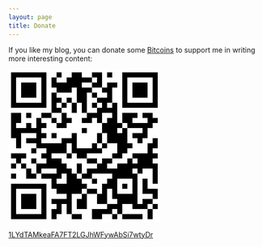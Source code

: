 ```yaml
---
layout: page
title: Donate
---
```


If you like my blog, you can donate some [Bitcoins](https://en.wikipedia.org/wiki/Bitcoin) to support me in writing more interesting content:

![btc-qr-1LYdT](/assets/btc-qr-1LYdT.png)

[1LYdTAMkeaFA7FT2LGJhWFywAbSi7wtyDr](bitcoin:1LYdTAMkeaFA7FT2LGJhWFywAbSi7wtyDr)
